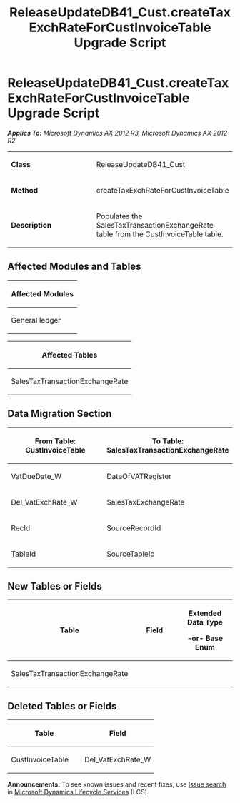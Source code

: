 ﻿---
title: ReleaseUpdateDB41_Cust.createTaxExchRateForCustInvoiceTable Upgrade Script
TOCTitle: ReleaseUpdateDB41_Cust.createTaxExchRateForCustInvoiceTable Upgrade Script
ms:assetid: ffd07381-b4c5-2b0d-e248-02a0a9949d31
ms:mtpsurl: https://msdn.microsoft.com/en-us/library/JJ720202(v=AX.60)
ms:contentKeyID: 49712507
ms.date: 05/18/2015
mtps_version: v=AX.60
---

# ReleaseUpdateDB41\_Cust.createTaxExchRateForCustInvoiceTable Upgrade Script 


_**Applies To:** Microsoft Dynamics AX 2012 R3, Microsoft Dynamics AX 2012 R2_

<table>
<colgroup>
<col style="width: 50%" />
<col style="width: 50%" />
</colgroup>
<tbody>
<tr class="odd">
<td><p><strong>Class</strong></p></td>
<td><p>ReleaseUpdateDB41_Cust</p></td>
</tr>
<tr class="even">
<td><p><strong>Method</strong></p></td>
<td><p>createTaxExchRateForCustInvoiceTable</p></td>
</tr>
<tr class="odd">
<td><p><strong>Description</strong></p></td>
<td><p>Populates the SalesTaxTransactionExchangeRate table from the CustInvoiceTable table.</p></td>
</tr>
</tbody>
</table>


## Affected Modules and Tables

<table>
<colgroup>
<col style="width: 100%" />
</colgroup>
<thead>
<tr class="header">
<th><p>Affected Modules</p></th>
</tr>
</thead>
<tbody>
<tr class="odd">
<td><p>General ledger</p></td>
</tr>
</tbody>
</table>


<table>
<colgroup>
<col style="width: 100%" />
</colgroup>
<thead>
<tr class="header">
<th><p>Affected Tables</p></th>
</tr>
</thead>
<tbody>
<tr class="odd">
<td><p>SalesTaxTransactionExchangeRate</p></td>
</tr>
</tbody>
</table>


## Data Migration Section

<table>
<colgroup>
<col style="width: 50%" />
<col style="width: 50%" />
</colgroup>
<thead>
<tr class="header">
<th><p>From Table: CustInvoiceTable</p></th>
<th><p>To Table: SalesTaxTransactionExchangeRate</p></th>
</tr>
</thead>
<tbody>
<tr class="odd">
<td><p>VatDueDate_W</p></td>
<td><p>DateOfVATRegister</p></td>
</tr>
<tr class="even">
<td><p>Del_VatExchRate_W</p></td>
<td><p>SalesTaxExchangeRate</p></td>
</tr>
<tr class="odd">
<td><p>RecId</p></td>
<td><p>SourceRecordId</p></td>
</tr>
<tr class="even">
<td><p>TableId</p></td>
<td><p>SourceTableId</p></td>
</tr>
</tbody>
</table>


## New Tables or Fields

<table>
<colgroup>
<col style="width: 33%" />
<col style="width: 33%" />
<col style="width: 33%" />
</colgroup>
<thead>
<tr class="header">
<th><p>Table</p></th>
<th><p>Field</p></th>
<th><p>Extended Data Type</p>
<p>-or- Base Enum</p></th>
</tr>
</thead>
<tbody>
<tr class="odd">
<td><p>SalesTaxTransactionExchangeRate</p></td>
<td><p></p></td>
<td><p></p></td>
</tr>
</tbody>
</table>


## Deleted Tables or Fields

<table>
<colgroup>
<col style="width: 50%" />
<col style="width: 50%" />
</colgroup>
<thead>
<tr class="header">
<th><p>Table</p></th>
<th><p>Field</p></th>
</tr>
</thead>
<tbody>
<tr class="odd">
<td><p>CustInvoiceTable</p></td>
<td><p>Del_VatExchRate_W</p></td>
</tr>
</tbody>
</table>

  
**Announcements:** To see known issues and recent fixes, use [Issue search](http://go.microsoft.com/fwlink/?linkid=389258) in [Microsoft Dynamics Lifecycle Services](http://go.microsoft.com/fwlink/?linkid=306505) (LCS).

